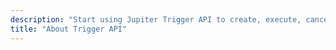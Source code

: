 ```yaml
---
description: "Start using Jupiter Trigger API to create, execute, cancel and view orders."
title: "About Trigger API"
---
```


<head>
    <title>Trigger API</title>
    <meta name="twitter:card" content="summary" />
</head>
